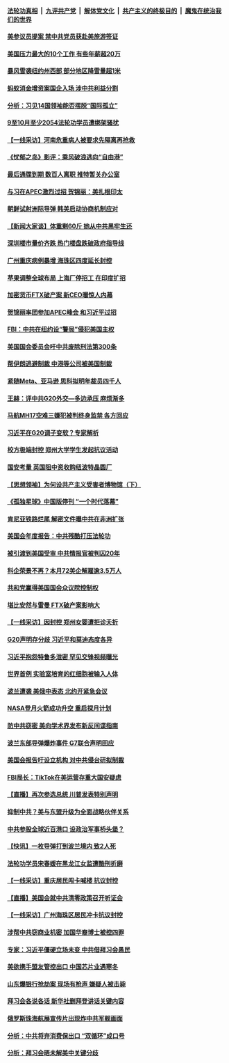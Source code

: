 ####  [法轮功真相](../../../../basic/blob/master/README.md?t=11191602) &nbsp;|&nbsp; [九评共产党](../../../../9ping.md/blob/master/README.md?t=11191602) &nbsp;|&nbsp; [解体党文化](../../../../jtdwh.md/blob/master/README.md?t=11191602)  &nbsp;|&nbsp; [共产主义的终极目的](../../../../gczydzjmd.md/blob/master/README.md?t=11191602) &nbsp;|&nbsp; [魔鬼在统治我们的世界](../../../../mgztzwmdsj.md/blob/master/README.md?t=11191602) 

#### [美参议员提案 禁中共党员获赴美旅游签证](../pages/nf4514/n13868791.md?t=11191602) 

#### [美国压力最大的10个工作 有些年薪超20万](../pages/nf4514/n13868865.md?t=11191602) 

#### [暴风雪袭纽约州西部 部分地区降雪量超1米](../pages/nf4514/n13868802.md?t=11191602) 

#### [蚂蚁消金增资案国企入场 涉中共利益分割](../pages/nf4514/n13868335.md?t=11191602) 

#### [分析：习见14国领袖能否摆脱“国际孤立”](../pages/nf4514/n13868467.md?t=11191602) 

#### [9至10月至少2054法轮功学员遭绑架骚扰](../pages/nf4514/n13867111.md?t=11191602) 

#### [【一线采访】河南危重病人被要求先隔离再抢救](../pages/nf4514/n13868552.md?t=11191602) 

#### [《忧郁之岛》影评：乘风破浪逃向“自由港”](../pages/nf4514/n13868700.md?t=11191602) 

#### [最后通牒到期 数百人离职 推特暂关办公室](../pages/nf4514/n13868699.md?t=11191602) 

#### [与习在APEC激烈过招 贺锦丽：美扎根印太](../pages/nf4514/n13868701.md?t=11191602) 

#### [朝鲜试射洲际导弹 韩美启动协商机制应对](../pages/nf4514/n13868379.md?t=11191602) 

#### [【新闻大家谈】体重剩60斤 她从中共黑牢生还](../pages/nf4514/n13868304.md?t=11191602) 

#### [深圳楼市量价齐跌 热门楼盘跌破政府指导线](../pages/nf4514/n13868377.md?t=11191602) 

#### [广州重庆病例暴增 海珠区四度延长封控](../pages/nf4514/n13868195.md?t=11191602) 

#### [苹果调整全球布局 上海厂停招工 在印度扩招](../pages/nf4514/n13868417.md?t=11191602) 

#### [加密货币FTX破产案 新CEO曝惊人内幕](../pages/nf4514/n13868154.md?t=11191602) 

#### [贺锦丽率团参加APEC峰会 和习近平过招](../pages/nf4514/n13868090.md?t=11191602) 

#### [FBI：中共在纽约设“警局”侵犯美国主权](../pages/nf4514/n13868089.md?t=11191602) 

#### [美国国会委员会吁中共废除刑法第300条](../pages/nf4514/n13868121.md?t=11191602) 

#### [帮伊朗逃避制裁 中港等公司被美国制裁](../pages/nf4514/n13868095.md?t=11191602) 

#### [紧随Meta、亚马逊 思科拟明年裁员四千人](../pages/nf4514/n13867325.md?t=11191602) 

#### [王赫：评中共G20外交—多边承压 麻烦渐多](../pages/nf4514/n13867475.md?t=11191602) 

#### [马航MH17空难三嫌犯被判终身监禁 各方回应](../pages/nf4514/n13867902.md?t=11191602) 

#### [习近平在G20调子变软？专家解析](../pages/nf4514/n13867440.md?t=11191602) 

#### [校方极端封控 郑州大学学生发起抗议活动](../pages/nf4514/n13867620.md?t=11191602) 

#### [国安考量 英国阻中资收购纽波特晶圆厂](../pages/nf4514/n13867679.md?t=11191602) 

#### [【思想领袖】为何设共产主义受害者博物馆（下）](../pages/nf4514/n13864818.md?t=11191602) 

#### [《孤独星球》中国版停刊 “一个时代落幕”](../pages/nf4514/n13867564.md?t=11191602) 

#### [肯尼亚铁路烂尾 解密文件曝中共在非洲扩张](../pages/nf4514/n13867634.md?t=11191602) 

#### [美国会年度报告：中共残酷打压法轮功](../pages/nf4514/n13867408.md?t=11191602) 

#### [被引渡到美国受审 中共情报官被判囚20年](../pages/nf4514/n13867313.md?t=11191602) 

#### [科企荣景不再？本月72美企解雇逾3.5万人](../pages/nf4514/n13867333.md?t=11191602) 

#### [共和党赢得美国国会众议院控制权](../pages/nf4514/n13867335.md?t=11191602) 

#### [堪比安然与雷曼 FTX破产案影响大](../pages/nf4514/n13867285.md?t=11191602) 

#### [【一线采访】因封控 郑州女婴遭拒诊夭折](../pages/nf4514/n13867175.md?t=11191602) 

#### [G20声明存分歧 习近平和莫迪态度各异](../pages/nf4514/n13866486.md?t=11191602) 

#### [习近平抱怨特鲁多泄密 罕见交锋视频曝光](../pages/nf4514/n13867231.md?t=11191602) 

#### [世界首例 实验室培育的红细胞被输入人体](../pages/nf4514/n13866271.md?t=11191602) 

#### [波兰遭袭 美俄中表态 北约开紧急会议](../pages/nf4514/n13866986.md?t=11191602) 

#### [NASA登月火箭成功升空 重启探月计划](../pages/nf4514/n13866931.md?t=11191602) 

#### [防中共窃密 美向学术界发布新反间谍指南](../pages/nf4514/n13866884.md?t=11191602) 

#### [波兰东部导弹爆炸事件 G7联合声明回应](../pages/nf4514/n13866769.md?t=11191602) 

#### [美国会报告吁设立机构 对中共侵台研拟制裁](../pages/nf4514/n13866774.md?t=11191602) 

#### [FBI局长：TikTok在美运营存重大国安疑虑](../pages/nf4514/n13866627.md?t=11191602) 

#### [【直播】再次参选总统 川普发表特别声明](../pages/nf4514/n13865923.md?t=11191602) 

#### [抑制中共？美与东盟升级为全面战略伙伴关系](../pages/nf4514/n13866620.md?t=11191602) 

#### [中共参股全球近百港口 设政治军事桥头堡？](../pages/nf4514/n13866319.md?t=11191602) 

#### [【快讯】一枚导弹打到波兰境内 致2人死](../pages/nf4514/n13866573.md?t=11191602) 

#### [法轮功学员宋春媛在黑龙江女监遭酷刑折磨](../pages/nf4514/n13865630.md?t=11191602) 

#### [【一线采访】重庆居民闯卡喊楼 抗议封控](../pages/nf4514/n13866533.md?t=11191602) 

#### [【直播】美国会就中共清零政策召开听证会](../pages/nf4514/n13865816.md?t=11191602) 

#### [【一线采访】广州海珠区居民冲卡抗议封控](../pages/nf4514/n13866321.md?t=11191602) 

#### [涉帮中共窃商业机密 加国华裔博士被控四罪](../pages/nf4514/n13865939.md?t=11191602) 

#### [专家：习近平僵硬立场未变 中共借拜习会愚民](../pages/nf4514/n13866233.md?t=11191602) 

#### [美欲携手盟友管控出口 中国芯片业遇寒冬](../pages/nf4514/n13866185.md?t=11191602) 

#### [山东爆银行抢劫案 现场有枪声 嫌疑人被击毙](../pages/nf4514/n13866126.md?t=11191602) 

#### [拜习会各说各话 新华社删拜登讲话关键内容](../pages/nf4514/n13865771.md?t=11191602) 

#### [俄罗斯珠海航展宣传片出现炸中共军舰画面](../pages/nf4514/n13866176.md?t=11191602) 

#### [分析：中共将弃消费保出口 “双循环”成口号](../pages/nf4514/n13866140.md?t=11191602) 

#### [分析：拜习会晤未解美中关键分歧](../pages/nf4514/n13866028.md?t=11191602) 

